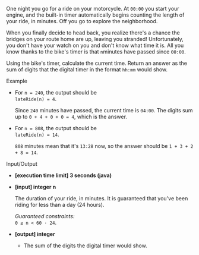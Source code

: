 
One night you go for a ride on your motorcycle. At  `00:00`  you start your engine, and the built-in timer automatically begins counting the length of your ride, in minutes. Off you go to explore the neighborhood.

When you finally decide to head back, you realize there's a chance the bridges on your route home are up, leaving you stranded! Unfortunately, you don't have your watch on you and don't know what time it is. All you know thanks to the bike's timer is that  `n`minutes have passed since  `00:00`.

Using the bike's timer, calculate the current time. Return an answer as the sum of digits that the digital timer in the format  `hh:mm`  would show.

Example

-   For  `n = 240`, the output should be  
    `lateRide(n) = 4`.
    
    Since  `240`  minutes have passed, the current time is  `04:00`. The digits sum up to  `0 + 4 + 0 + 0 = 4`, which is the answer.
    
-   For  `n = 808`, the output should be  
    `lateRide(n) = 14`.
    
    `808`  minutes mean that it's  `13:28`  now, so the answer should be  `1 + 3 + 2 + 8 = 14`.
    

Input/Output

-   **[execution time limit] 3 seconds (java)**
    
-   **[input] integer n**
    
    The duration of your ride, in minutes. It is guaranteed that you've been riding for less than a day (24 hours).
    
    _Guaranteed constraints:_  
    `0 ≤ n < 60 · 24`.
    
-   **[output] integer**
    
    -   The sum of the digits the digital timer would show.